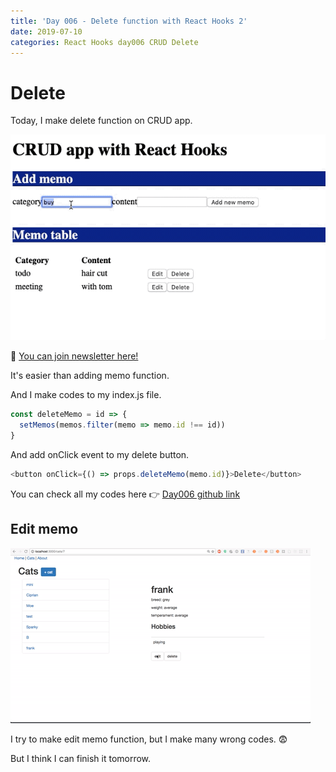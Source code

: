 ```yaml
---
title: 'Day 006 - Delete function with React Hooks 2'
date: 2019-07-10
categories: React Hooks day006 CRUD Delete
---
```


# Delete

Today, I make delete function on CRUD app.

![](/assets/day06.gif)

📮 [You can join newsletter here!](http://eepurl.com/gwNffb)

It's easier than adding memo function.

And I make codes to my index.js file.

```javascript
const deleteMemo = id => {
  setMemos(memos.filter(memo => memo.id !== id))
}
```

And add onClick event to my delete button.

```javascript
<button onClick={() => props.deleteMemo(memo.id)}>Delete</button>
```

You can check all my codes here 👉 [Day006 github link](https://github.com/oneybee/100days-of-react/tree/master/day04-06-CRUD-with-Hooks)

## Edit memo

![I want to make edit function like this example gif](/assets/day06-e.gif)

I try to make edit memo function, but I make many wrong codes. 😨

But I think I can finish it tomorrow.
